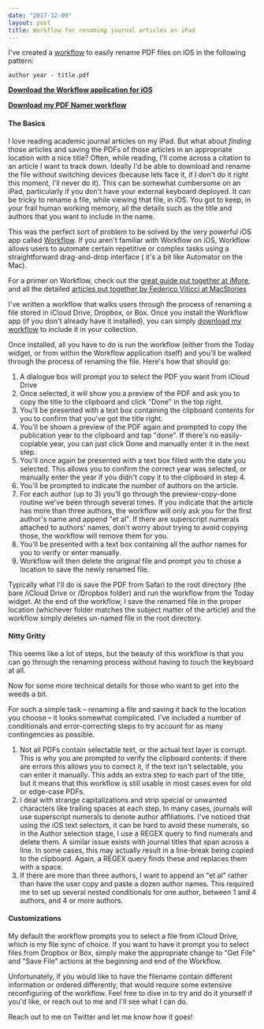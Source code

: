 ```yaml
---
date: "2017-12-09"
layout: post
title: Workflow for renaming journal articles on iPad
---
```

I've created a [workflow][workflow] to easily rename PDF files on iOS in the following pattern:
```
author year - title.pdf
```
**[Download the Workflow application for iOS][workflowapp]**

**[Download my PDF Namer workflow][workflow]**

#### The Basics

I love reading academic journal articles on my iPad. But what about *finding* those articles and saving the PDFs of those articles in an appropriate location with a nice title? Often, while reading, I'll come across a citation to an article I want to track down. Ideally I'd be able to download and rename the file without switching devices (because lets face it, if I don't do it right this moment, I'll never do it). This can be somewhat cumbersome on an iPad, particularly if you don't have your external keyboard deployed. It can be tricky to rename a file, while viewing that file, in iOS. You got to keep, in your frail human working memory, all the details such as the title and authors that you want to include in the name.

This was the perfect sort of problem to be solved by the very powerful iOS app called [Workflow][workflowapp]. If you aren't familiar with Workflow on iOS, Workflow allows users to automate certain repetitive or complex tasks using a straightforward drag-and-drop interface ( it's a bit like Automator on the Mac).

For a primer on Workflow, check out the [great guide put together at iMore][imore], and all the detailed [articles put together by Federico Viticci at MacStories][macstories]

I've written a workflow that walks users through the process of renaming a file stored in iCloud Drive, Dropbox, or Box. Once you install the Workflow app (if you don't already have it installed), you can simply [download my workflow][workflow] to include it in your collection.

Once installed, all you have to do is run the workflow (either from the Today widget, or from within the Workflow application itself) and you'll be walked through the process of renaming the file. Here's how that should go:

1. A dialogue box will prompt you to select the PDF you want from iCloud Drive
2. Once selected, it will show you a preview of the PDF and ask you to copy the title to the clipboard and click "Done" in the top right.
3. You'll be presented with a text box containing the clipboard contents for you to confirm that you've got the title right.
4. You'll be shown a preview of the PDF again and prompted to copy the publication year to the clipboard and tap "done". If there's no easily-copiable year, you can just click Done and manually enter it in the next step.
5. You'll once again be presented with a text box filled with the date you selected. This allows you to confirm the correct year was selected, or manually enter the year if you didn't copy it to the clipboard in step 4.
6. You'll be prompted to indicate the number of authors on the article.
7. For each author (up to 3) you'll go through the preview-copy-done routine we've been through several times. If you indicate that the article has more than three authors, the workflow will only ask you for the first author's name and append "et al". If there are superscript numerals attached to authors' names, don't worry about trying to avoid copying those, the workflow will remove them for you.
8. You'll be presented with a text box containing all the author names for you to verify or enter manually.
9. Workflow will then delete the original file and prompt you to chose a location to save the newly renamed file.

Typically what I'll do is save the PDF from Safari to the root directory (the bare /iCloud Drive or /Dropbox folder) and run the workflow from the Today widget. At the end of the workflow, I save the renamed file in the proper location (whichever folder matches the subject matter of the article) and the workflow simply deletes un-named file in the root directory.

#### Nitty Gritty

This seems like a lot of steps, but the beauty of this workflow is that you can go through the renaming process without having to touch the keyboard at all.

Now for some more technical details for those who want to get into the weeds a bit.

For such a simple task – renaming a file and saving it back to the location you choose – it looks somewhat complicated. I've included a number of conditionals and error-correcting steps to try account for as many contingencies as possible.

1. Not all PDFs contain selectable text, or the actual text layer is corrupt. This is why you are prompted to verify the clipboard contents: if there are errors this allows you to correct it, if the text isn't selectable, you can enter it manually. This adds an extra step to each part of the title, but it means that this workflow is still usable in most cases even for old or edge-case PDFs.
2. I deal with strange capitalizations and strip special or unwanted characters like trailing spaces at each step. In many cases, journals will use superscript numerals to denote author affiliations. I've noticed that using the iOS text selectors, it can be hard to avoid these numerals, so in the Author selection stage, I use a REGEX query to find numerals and delete them. A similar issue exists with journal titles that span across a line. In some cases, this may actually result in a line-break being copied to the clipboard. Again, a REGEX query finds these and replaces them with a space.
4. If there are more than three authors, I want to append an "et al" rather than have the user copy and paste a dozen author names. This required me to set up several nested conditionals for one author, between 1 and 4 authors, and 4 or more authors.

#### Customizations
My default the workflow prompts you to select a file from iCloud Drive, which is my file sync of choice. If you want to have it prompt you to select files from Dropbox or Box, simply make the appropriate change to "Get File" and "Save File" actions at the beginning and end of the Workflow.

Unfortunately, if you would like to have the filename contain different information or ordered differently, that would require some extensive reconfiguring of the workflow. Feel free to dive in to try and do it yourself if you'd like, or reach out to me and I'll see what I can do.

Reach out to me on Twitter and let me know how it goes!

[workflow]: https://workflow.is/workflows/0cba45c16ab74b00a83148d67bf4ee25
[workflowapp]: https://itunes.apple.com/us/app/workflow/id915249334?mt=8
[imore]: https://www.imore.com/how-use-workflow-ios-when-you-dont-know-where-start
[macstories]: https://www.macstories.net/tag/workflow/